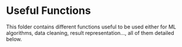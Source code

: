 # Useful Functions

This folder contains different functions useful to be used either for ML algorithms, data cleaning, result representation..., all of them detailed below.
